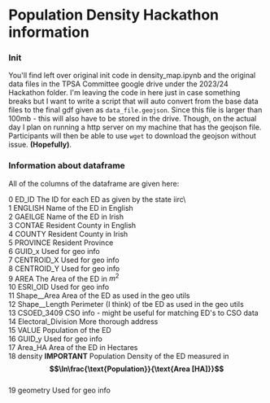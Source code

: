 # Population Density Hackathon information

### Init
You'll find left over original init code in density_map.ipynb and the original data files in the TPSA Committee google drive under the 2023/24 Hackathon folder. I'm leaving the code in here just in case something breaks but I want to write a script that will auto convert from the base data files to the final gdf given as `data_file.geojson`. Since this file is larger than 100mb - this will also have to be stored in the drive. Though, on the actual day I plan on running a http server on my machine that has the geojson file. Participants will then be able to use `wget` to download the geojson without issue. __(Hopefully)__.

### Information about dataframe

All of the columns of the dataframe are given here:

0   ED_ID                 The ID for each ED as given by the state iirc\     
1   ENGLISH               Name of the ED in English\
2   GAEILGE               Name of the ED in Irish\
3   CONTAE                Resident County in English\
4   COUNTY                Resident County in Irish\
5   PROVINCE              Resident Province\
6   GUID_x                Used for geo info\
7   CENTROID_X            Used for geo info\
8   CENTROID_Y            Used for geo info\
9   AREA                  The Area of the ED in $m^2$\
10  ESRI_OID              Used for geo info\
11  Shape__Area           Area of the ED as used in the geo utils\
12  Shape__Length         Perimeter (I think) of tbe ED as used in the geo utils\
13  CSOED_3409            CSO info - might be useful for matching ED's to CSO data\
14  Electoral_Division    More thorough address \
15  VALUE                 Population of the ED\
16  GUID_y                Used for geo info\
17  Area_HA               Area of the ED in Hectares\
18  density               **IMPORTANT** Population Density of the ED measured in __$$\ln\frac{\text{Population}}{\text{Area [HA]}}$$__\
19  geometry              Used for geo info
